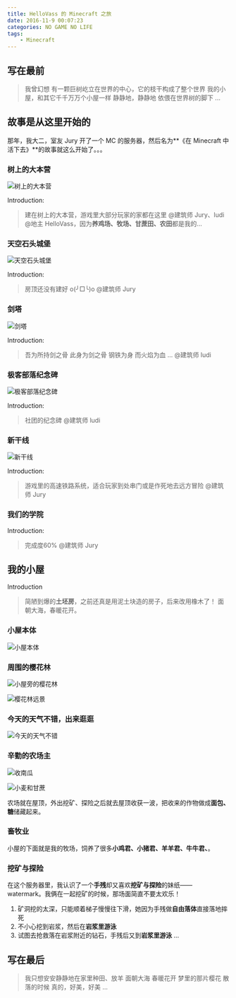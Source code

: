 ```yaml
---
title: HelloVass 的 Minecraft 之旅
date: 2016-11-9 00:07:23
categories: NO GAME NO LIFE
tags: 
	- Minecraft
---
```


## 写在最前

> 我曾幻想
> 有一颗巨树屹立在世界的中心，它的枝干构成了整个世界
> 我的小屋，和其它千千万万个小屋一样
> 静静地，静静地
> 依偎在世界树的脚下
> ...


## 故事是从这里开始的

<!-- more -->

那年，我大二，室友 Jury 开了一个 MC 的服务器，然后名为**《在 Minecraft 中活下去》**的故事就这么开始了。。。



### 树上的大本营

![树上的大本营](https://hellovass-blog-1257365569.cos.ap-shanghai.myqcloud.com/geekraft_%E6%A0%91%E4%B8%8A%E7%9A%84%E5%A4%A7%E6%9C%AC%E8%90%A5.jpeg)
	
Introduction: 

> 建在树上的大本营，游戏里大部分玩家的家都在这里
> @建筑师 Jury、ludi 
> @地主 HelloVass，因为**养鸡场、牧场、甘蔗田、农田**都是我的...




### 天空石头城堡

![天空石头城堡](https://hellovass-blog-1257365569.cos.ap-shanghai.myqcloud.com/geekraft_%E5%A4%A9%E7%A9%BA%E7%9F%B3%E5%A4%B4%E5%9F%8E%E5%A0%A1.jpeg)

Introduction:

> 房顶还没有建好 o(╯□╰)o
> @建筑师 Jury

### 剑塔

![剑塔](https://hellovass-blog-1257365569.cos.ap-shanghai.myqcloud.com/geekraft_%E5%89%91%E5%A1%94.jpeg)

Introduction:

> 吾为所持剑之骨
> 此身为剑之骨
> 钢铁为身 而火焰为血
> ...
> @建筑师 ludi

### 极客部落纪念碑

![极客部落纪念碑](https://hellovass-blog-1257365569.cos.ap-shanghai.myqcloud.com/geekraft_%E6%9E%81%E5%AE%A2%E9%83%A8%E8%90%BD%E5%AE%A3%E4%BC%A0%E7%89%8C.jpeg)

Introduction:

> 社团的纪念碑
> @建筑师 ludi

### 新干线

![新干线](https://hellovass-blog-1257365569.cos.ap-shanghai.myqcloud.com/geekraft_%E9%93%81%E9%81%93%E4%BA%A4%E9%80%9A.jpeg)

Introduction:

> 游戏里的高速铁路系统，适合玩家到处串门或是作死地去远方冒险
> @建筑师 Jury

### 我们的学院

Introduction:

> 完成度60%
> @建筑师 Jury

## 我的小屋

Introduction

> 简陋到爆的**土坯房**，之前还真是用泥土块造的房子，后来改用橡木了！
> 面朝大海，春暖花开。

### 小屋本体

![小屋本体](https://hellovass-blog-1257365569.cos.ap-shanghai.myqcloud.com/geekraft_HelloVass%E2%80%98s%20%E5%B0%8F%E5%B1%8B%E6%9C%AC%E4%BD%93.jpg)

### 周围的樱花林

![小屋旁的樱花林](https://hellovass-blog-1257365569.cos.ap-shanghai.myqcloud.com/geekraft_%E5%AE%B6%E6%97%81%E7%9A%84%E6%A8%B1%E8%8A%B1%E6%9E%97.jpg)

![樱花林远景](https://hellovass-blog-1257365569.cos.ap-shanghai.myqcloud.com/geekraft_%E6%A8%B1%E8%8A%B1%E6%9E%97%E8%BF%9C%E6%99%AF.jpg)

### 今天的天气不错，出来逛逛

![今天的天气不错](https://hellovass-blog-1257365569.cos.ap-shanghai.myqcloud.com/geekraft_%E4%BB%8A%E5%A4%A9%E7%9A%84%E5%A4%A9%E6%B0%94%E7%9C%9F%E5%A5%BD.jpg)

### 辛勤的农场主

![收南瓜](https://hellovass-blog-1257365569.cos.ap-shanghai.myqcloud.com/geekraft_%E6%94%B6%E5%8D%97%E7%93%9C.jpg)

![小麦和甘蔗](https://hellovass-blog-1257365569.cos.ap-shanghai.myqcloud.com/geekraft_%E5%B0%8F%E9%BA%A6%E5%92%8C%E7%94%98%E8%94%97.jpg)

农场就在屋顶，外出挖矿、探险之后就去屋顶收获一波，把收来的作物做成**面包、糖**储藏起来。




### 畜牧业

小屋的下面就是我的牧场，饲养了很多**小鸡君、小猪君、羊羊君、牛牛君、**。



### 挖矿与探险

在这个服务器里，我认识了一个**手残**却又喜欢**挖矿与探险**的妹纸——watermark。我俩在一起挖矿的时候，那场面简直不要太欢乐！

1. 矿洞挖的太深，只能顺着梯子慢慢往下滑，她因为手残做**自由落体**直接落地摔死
2. 不小心挖到岩浆，然后在**岩浆里游泳**
3. 试图去抢救落在岩浆附近的钻石，手残后又到**岩浆里游泳**
...

## 写在最后

> 我只想安安静静地在家里种田、放羊
> 面朝大海
> 春暖花开
> 梦里的那片樱花
> 散落的时候
> 真的，好美，好美
> ...




